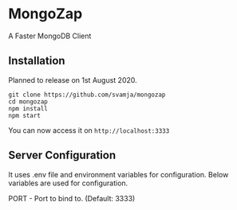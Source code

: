 # MongoZap
A Faster MongoDB Client

## Installation

Planned to release on 1st August 2020.

````
git clone https://github.com/svamja/mongozap
cd mongozap
npm install
npm start
````

You can now access it on `http://localhost:3333`

## Server Configuration

It uses .env file and environment variables for configuration. Below variables are used for configuration.

PORT - Port to bind to. (Default: 3333)







